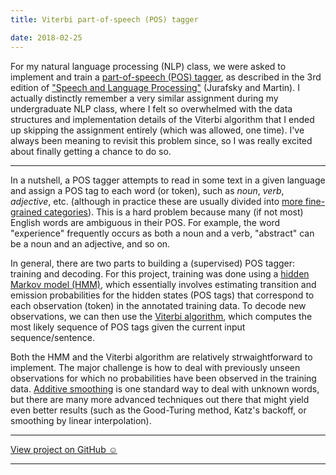 ```yaml
---
title: Viterbi part-of-speech (POS) tagger

date: 2018-02-25
---
```


For my natural language processing (NLP) class, we were asked to implement and train a [part-of-speech (POS) tagger](https://en.wikipedia.org/wiki/Part-of-speech_tagging), as described in the 3rd edition of ["Speech and Language Processing"](https://web.stanford.edu/~jurafsky/slp3/10.pdf) (Jurafsky and Martin). I actually distinctly remember a very similar assignment during my undergraduate NLP class, where I felt so overwhelmed with the data structures and implementation details of the Viterbi algorithm that I ended up skipping the assignment entirely (which was allowed, one time). I've always been meaning to revisit this problem since, so I was really excited about finally getting a chance to do so.

---

In a nutshell, a POS tagger attempts to read in some text in a given language and assign a POS tag to each word (or token), such as _noun_, _verb_, _adjective_, etc. (although in practice these are usually divided into [more fine-grained categories](https://www.ling.upenn.edu/courses/Fall_2003/ling001/penn_treebank_pos.html)). This is a hard problem because many (if not most) English words are ambiguous in their POS. For example, the word "experience" frequently occurs as both a noun and a verb, "abstract" can be a noun and an adjective, and so on.

In general, there are two parts to building a (supervised) POS tagger: training and decoding. For this project, training was done using a [hidden Markov model (HMM)](https://en.wikipedia.org/wiki/Hidden_Markov_model), which essentially involves estimating transition and emission probabilities for the hidden states (POS tags) that correspond to each observation (token) in the annotated training data. To decode new observations, we can then use the [Viterbi algorithm](https://en.wikipedia.org/wiki/Viterbi_algorithm), which computes the most likely sequence of POS tags given the current input sequence/sentence.

Both the HMM and the Viterbi algorithm are relatively strwaightforward to implement. The major challenge is how to deal with previously unseen observations for which no probabilities have been observed in the training data. [Additive smoothing](https://en.wikipedia.org/wiki/Additive_smoothing) is one standard way to deal with unknown words, but there are many more advanced techniques out there that might yield even better results (such as the Good-Turing method, Katz's backoff, or smoothing by linear interpolation).

---

<a href="https://github.com/melanietosik/viterbi-pos-tagger" class="pa3 tc ba br2 db">View project on GitHub &#x263A;</a>

---

